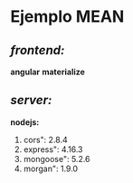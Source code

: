 Ejemplo MEAN
============
*frontend:*
---------
 **angular**
 **materialize**


*server:*
-------
**nodejs:**

1. cors": 2.8.4
2. express": 4.16.3
3. mongoose": 5.2.6
4. morgan": 1.9.0
